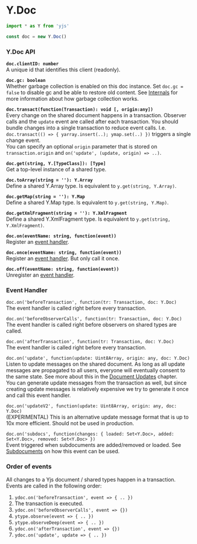 # Y.Doc



```javascript
import * as Y from 'yjs'

const doc = new Y.Doc()
```

### Y.Doc API

**`doc.clientID: number`**   
    A unique id that identifies this client \(readonly\).

**`doc.gc: boolean`**   
     Whether garbage collection is enabled on this doc instance. Set `doc.gc = false` to disable gc and be able to restore old content. See [Internals](internals.md) for more information about how garbage collection works.

**`doc.transact(function(Transaction): void [, origin:any])`**   
    Every change on the shared document happens in a transaction. Observer calls and the `update` event are called after each transaction. You should bundle changes into a single transaction to reduce event calls. I.e. `doc.transact(() => { yarray.insert(..); ymap.set(..) })` triggers a single change event.  
You can specify an optional `origin` parameter that is stored on `transaction.origin` and `on('update', (update, origin) => ..)`.

**`doc.get(string, Y.[TypeClass]): [Type]`**  
    Get a top-level instance of a shared type.

**`doc.toArray(string = ''): Y.Array`**  
    Define a shared Y.Array type. Is equivalent to `y.get(string, Y.Array)`.

**`doc.getMap(string = ''): Y.Map`**  
    Define a shared Y.Map type. Is equivalent to `y.get(string, Y.Map)`.

**`doc.getXmlFragment(string = ''): Y.XmlFragment`**  
    Define a shared Y.XmlFragment type. Is equivalent to `y.get(string, Y.XmlFragment)`.

**`doc.on(eventName: string, function(event))`**  
    Register an [event handler](y.doc.md#event-handler).

**`doc.once(eventName: string, function(event))`**  
    Register an [event handler](y.doc.md#event-handler). But only call it once.

**`doc.off(eventName: string, function(event))`**  
    Unregister an [event handler](y.doc.md#event-handler).

### Event Handler

`doc.on('beforeTransaction', function(tr: Transaction, doc: Y.Doc)`  
    The event handler is called right before every transaction. 

`doc.on('beforeObserverCalls', function(tr: Transaction, doc: Y.Doc)`  
    The event handler is called right before observers on shared types are called.

`doc.on('afterTransaction', function(tr: Transaction, doc: Y.Doc)`  
    The event handler is called right before every transaction. 

`doc.on('update', function(update: Uint8Array, origin: any, doc: Y.Doc)`  
    Listen to update messages on the shared document. As long as all update messages are propagated to all users, everyone will eventually consent to the same state. See more about this in the [Document Updates](document-updates.md) chapter.  
    You can generate update messages from the transaction as well, but since creating update messages is relatively expensive we try to generate it once and call this event handler.

`doc.on('updateV2', function(update: Uint8Array, origin: any, doc: Y.Doc)`  
    \(EXPERIMENTAL\) This is an alternative update message format that is up to 10x more efficient. Should not be used in production.

`doc.on('subdocs', function(changes: { loaded: Set<Y.Doc>, added: Set<Y.Doc>, removed: Set<Y.Doc> })`  
    Event triggered when subdocuments are added/removed or loaded. See [Subdocuments](subdocuments.md) on how this event can be used. 

### Order of events

All changes to a Yjs document / shared types happen in a transaction. Events are called in the following order:

1. `ydoc.on('beforeTransaction', event => { .. })`
2. The transaction is executed.
3. `ydoc.on('beforeObserverCalls', event => {})`
4. `ytype.observe(event => { .. })` 
5. `ytype.observeDeep(event => { .. })` 
6. `ydoc.on('afterTransaction', event => {})` 
7. `ydoc.on('update', update => { .. })` 

